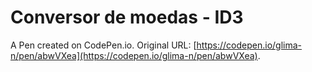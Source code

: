 # Conversor de moedas - ID3

A Pen created on CodePen.io. Original URL: [https://codepen.io/glima-n/pen/abwVXea](https://codepen.io/glima-n/pen/abwVXea).


